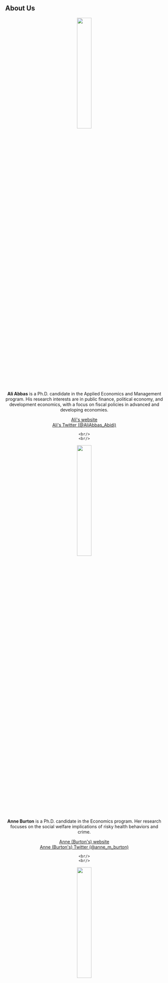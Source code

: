 <html lang="en">
  <head>
    <meta charset="utf-8">
    <meta name="description" content="About Us">
  
  </head>

        

<div class="page-header">
  <h2>About Us </h2>
</div>

<div class="row-fluid">
  <div class="span12">
  
  </div>
</div>
</html>
        
  <p><center><img src="../assets/abbas.png" alt="" width="30%"/>
 <br/>

<p><strong>Ali Abbas</strong> is a Ph.D. candidate in the Applied Economics and Management program. His research interests are in public finance, political economy, and development economics, with a focus on fiscal policies in advanced and developing economies. </p>

<a href="https://www.ali-abbas.com/">Ali's website</a>
<br/>
<a href="https://twitter.com/AliAbbas_Abidi">Ali's Twitter (@AliAbbas_Abidi)</a>

    <br/>
    <br/>


<p><center><img src="../assets/burton.jpg" alt="" width="30%"/>
 <br/>

<p><strong>Anne Burton</strong> is a Ph.D. candidate in the Economics program. Her research focuses on the social welfare implications of risky health behaviors and crime. </p>

<a href="https://annemburton.com">Anne (Burton's) website</a>
<br/>
<a href="https://twitter.com/anne_m_burton">Anne (Burton's) Twitter (@anne_m_burton)</a>

    <br/>
    <br/>
    
<p><img src="../assets/byrne.jpg" alt="" width="30%"/></p>

 <p><strong>Anne Byrne</strong> is a Ph.D. candidate in the Applied Economics and Management program. She studies the economics of food, with a particular interest in food assistance programs. </p>

    <a href="https://www.econanne.com">Anne (Byrne's) website</a>
    <br/>
    <a href="https://twitter.com/EconAnne">Anne (Byrne's) Twitter (@EconAnne)</a>
    
<br/>
    <br/>
    
<p><img src="../assets/comey.jpg" alt="" width="30%"/></p>

 <p><strong>Matt Comey</strong> is a Ph.D. candidate in the Economics program. His research interests are in public finance, urban economics, labor economics, and the economics of education. </p>

    <a href="https://www.matthewcomey.com/">Matt's website</a>
    <br/>
    <a href="https://twitter.com/matthewcomey">Matt's Twitter (@matthewcomey)</a>

    
<br/>
<br/>

<p><img src="../assets/crespin.jpg" alt="" width="30%"/></p>

<p><strong>Ren&eacute; Crespin</strong> is a Ph.D. candidate in the Policy Analysis and Management program. His research focuses on education, labor, and urban economics. </p>

<a href="https://twitter.com/Crespin_Rene">Ren&eacute;'s Twitter (@Crespin_Rene)</a>

<br/>
<br/>

<p><img src="../assets/deneault.jpg" alt="" width="30%"/></p>

<p><strong>Christa Deneault</strong> is a Ph.D. candidate in the Economics program. Her areas of research include labor economics, economics of education, and applied microeconomics. </p>

<a href="https://www.christa-deneault.com/">Christa's website</a>

<br/>
<br/>

<p><img src="../assets/dodini.jpg" alt="" width="30%"/></p>

<p><strong>Sam Dodini</strong> is a Ph.D. candidate in the Policy Analysis and Management program. His research interests are broad but mainly focused on worker incentives, labor market institutions, education, and the effects of public expenditures on wellbeing. </p>

<a href="https://samueldodini.com/">Sam's website</a>
<br/>
<a href="https://twitter.com/microsamonomics">Sam's Twitter (@microsamonomics)</a>

<br/>
<br/>

<p><img src="../assets/doruska.JPG" alt="" width="30%"/></p>

<p><strong>Molly Doruska</strong> is an M.S./Ph.D. student in the Applied Economics and Management program. Her research interests are in development economics with a specific focus in Francophone Sub-Saharan Africa.</p>

<!-- 
<a href="https://twitter.com/mdoruska3">Molly's Twitter (@mdoruska3)</a>
-->

<br/>
<br/>

<p><img src="../assets/glass.jpg" alt="" width="30%"/></p>

<p><strong>Mia Glass</strong> is an undergraduate double majoring in Government and Economics with an International Relations minor. Her interests lie in the realm of global economic policies.</p>

<br/>
<br/>
	
<p><img src="../assets/ortiz_bobea.jpg" alt="" width="30%"/></p>

<p><strong>Ariel Ortiz-Bobea</strong> is our faculty advisor and an Assistant Professor of Applied Economics and Policy. His research fields are agricultural economics, environmental and resource economics, and applied econometrics, with a focus on climate change impacts and adaptation.</p>

<a href="http://ortiz-bobea.dyson.cornell.edu">Ariel's website</a>
<br/>
<a href="https://twitter.com/ArielOrtizBobea">Ariel's Twitter (@ArielOrtizBobea)</a> 

<br/>
<br/>

<p><img src="../assets/phillips.jpg" alt="" width="30%"/></p>

<p><strong>Grace Phillips</strong> is a Ph.D. candidate in the Economics program. She is interested in labor economics, public economics, and the economics of crime as they relate to vulnerable populations.</p>

<a href="https://twitter.com/Grace_Nettie">Grace's Twitter (@Grace_Nettie)</a>

<br/>
<br/>

<p><img src="../assets/pierce.jpg" alt="" width="30%"/></p>

<p><strong>Kalie Pierce</strong> is a Ph.D. student in the Economics program. She is interested in labor, public, discrimination, and stratification.</p>

<br/>
<br/>

<p><img src="../assets/sadowski.jpg" alt="" width="30%"/></p>

<p><strong>Katharine Sadowski</strong> is a Ph.D. student in the Policy Analysis and Management program. She is interested in Natural Language Processing, education interventions, and the economics of education.</p>

<a href="https://twitter.com/kcsadow">Katharine's Twitter (@kcsadow)</a>

<br/>
<br/>

<p><img src="../assets/tapia.jpg" alt="" width="30%"/></p>

<p><strong>Jose Maria U. Tapia</strong> is an undergraduate Economics major. He is interested in researching the economics of education and economic growth. </p>

<br/>
<br/>	

<p><img src="../assets/wasser.png" alt="" width="30%"/></p>

<p><strong>David Wasser</strong> is a Ph.D. candidate in the Economics program. He researches the intersection of labor market monopsony and public policy. </p>

<a href="https://www.davidnwasser.com">David's website</a>
<br/>
<a href="https://twitter.com/dwasser2">David's Twitter (@dwasser2)</a>

<br/>
<br/>	

<p><img src="../assets/welch.jpg" alt="" width="30%"/></p>

<p><strong>Meredith Welch</strong> is a Ph.D. student in the Policy Analysis and Management program. She is interested in labor economics, the economics of higher education, and social policy with a particular focus on gender disparities. </p>

<a href="https://twitter.com/meredithswelch">Meredith's Twitter (@meredithswelch)</a>

<br/>
<br/>

<p><img src="../assets/wu.jpg" alt="" width="30%"/></p>

<p><strong>Joy Wu</strong> is a Ph.D. candidate in the Applied Economics and Management program. She studies decision-making in the digital and information world, with a focus on consumer privacy, intellectual property, and data markets. </p>

<a href="https://twitter.com/ZhouyuWu">Joy's Twitter (@ZhouyuWu)</a>

<br/>
<br/>

<p><img src="../assets/zhu.jpg" alt="" width="30%"/></p>

<p><strong>Julia Li Zhu</strong> is a Ph.D. candidate in the Policy Analysis and Management program. Her research interests are labor economics, economics of migration, and economics of education. </p>

<a href="https://www.julializhu.com">Julia's website</a>
<br/>
<a href="https://twitter.com/julializhu">Julia's Twitter (@JuliaLiZhu)</a>


<!--
<br/>
<br/>

<p><img src="../assets/yeh.jpg" alt="" width="30%"/></p>

<p><strong>Adeline Yeh</strong> is a Ph.D. candidate in the Applied Economics and Management program. Her research ... </p>

-->
<br/>
<br/>
<br/>
<br/>
    
    <strong>If you would like to join us, feel free to reach out at
    <br/>
    <br/>
    Cornell.DICE@gmail.com</strong>

 

<br/>
<br/>
<br/>

     
  <span id="lastModified"></span>
